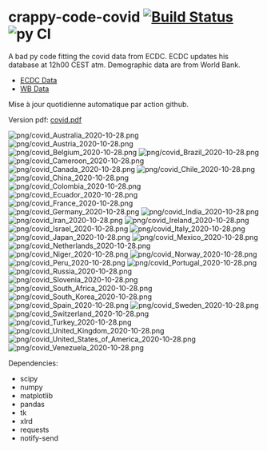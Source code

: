 # crappy-code-covid [![Build Status](https://cloud.drone.io/api/badges/a-lemonnier/crappy-code-covid/status.svg)](https://cloud.drone.io/a-lemonnier/crappy-code-covid) ![py CI](https://github.com/a-lemonnier/crappy-code-covid/workflows/py%20CI/badge.svg)
 
A bad py code fitting the covid data from ECDC. ECDC updates his database at 12h00 CEST atm. Demographic data are from World Bank.
 
- [ECDC Data](https://www.ecdc.europa.eu/en/publications-data/download-todays-data-geographic-distribution-covid-19-cases-worldwide)
- [WB Data](https://data.worldbank.org/indicator/sp.pop.totl)
 
 
Mise à jour quotidienne automatique par action github.
 
Version pdf: [covid.pdf](https://github.com/a-lemonnier/crappy-code-covid/raw/master/covid.pdf)
 
![png/covid_Australia_2020-10-28.png](png/covid_Australia_2020-10-28.png)
![png/covid_Austria_2020-10-28.png](png/covid_Austria_2020-10-28.png)
![png/covid_Belgium_2020-10-28.png](png/covid_Belgium_2020-10-28.png)
![png/covid_Brazil_2020-10-28.png](png/covid_Brazil_2020-10-28.png)
![png/covid_Cameroon_2020-10-28.png](png/covid_Cameroon_2020-10-28.png)
![png/covid_Canada_2020-10-28.png](png/covid_Canada_2020-10-28.png)
![png/covid_Chile_2020-10-28.png](png/covid_Chile_2020-10-28.png)
![png/covid_China_2020-10-28.png](png/covid_China_2020-10-28.png)
![png/covid_Colombia_2020-10-28.png](png/covid_Colombia_2020-10-28.png)
![png/covid_Ecuador_2020-10-28.png](png/covid_Ecuador_2020-10-28.png)
![png/covid_France_2020-10-28.png](png/covid_France_2020-10-28.png)
![png/covid_Germany_2020-10-28.png](png/covid_Germany_2020-10-28.png)
![png/covid_India_2020-10-28.png](png/covid_India_2020-10-28.png)
![png/covid_Iran_2020-10-28.png](png/covid_Iran_2020-10-28.png)
![png/covid_Ireland_2020-10-28.png](png/covid_Ireland_2020-10-28.png)
![png/covid_Israel_2020-10-28.png](png/covid_Israel_2020-10-28.png)
![png/covid_Italy_2020-10-28.png](png/covid_Italy_2020-10-28.png)
![png/covid_Japan_2020-10-28.png](png/covid_Japan_2020-10-28.png)
![png/covid_Mexico_2020-10-28.png](png/covid_Mexico_2020-10-28.png)
![png/covid_Netherlands_2020-10-28.png](png/covid_Netherlands_2020-10-28.png)
![png/covid_Niger_2020-10-28.png](png/covid_Niger_2020-10-28.png)
![png/covid_Norway_2020-10-28.png](png/covid_Norway_2020-10-28.png)
![png/covid_Peru_2020-10-28.png](png/covid_Peru_2020-10-28.png)
![png/covid_Portugal_2020-10-28.png](png/covid_Portugal_2020-10-28.png)
![png/covid_Russia_2020-10-28.png](png/covid_Russia_2020-10-28.png)
![png/covid_Slovenia_2020-10-28.png](png/covid_Slovenia_2020-10-28.png)
![png/covid_South_Africa_2020-10-28.png](png/covid_South_Africa_2020-10-28.png)
![png/covid_South_Korea_2020-10-28.png](png/covid_South_Korea_2020-10-28.png)
![png/covid_Spain_2020-10-28.png](png/covid_Spain_2020-10-28.png)
![png/covid_Sweden_2020-10-28.png](png/covid_Sweden_2020-10-28.png)
![png/covid_Switzerland_2020-10-28.png](png/covid_Switzerland_2020-10-28.png)
![png/covid_Turkey_2020-10-28.png](png/covid_Turkey_2020-10-28.png)
![png/covid_United_Kingdom_2020-10-28.png](png/covid_United_Kingdom_2020-10-28.png)
![png/covid_United_States_of_America_2020-10-28.png](png/covid_United_States_of_America_2020-10-28.png)
![png/covid_Venezuela_2020-10-28.png](png/covid_Venezuela_2020-10-28.png)
 
Dependencies:
- scipy
- numpy
- matplotlib
- pandas
- tk
- xlrd
- requests
- notify-send
